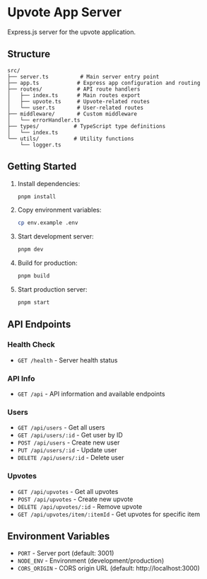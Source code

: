 # Upvote App Server

Express.js server for the upvote application.

## Structure

```
src/
├── server.ts          # Main server entry point
├── app.ts            # Express app configuration and routing
├── routes/           # API route handlers
│   ├── index.ts      # Main routes export
│   ├── upvote.ts     # Upvote-related routes
│   └── user.ts       # User-related routes
├── middleware/       # Custom middleware
│   └── errorHandler.ts
├── types/           # TypeScript type definitions
│   └── index.ts
└── utils/           # Utility functions
    └── logger.ts
```

## Getting Started

1. Install dependencies:

   ```bash
   pnpm install
   ```

2. Copy environment variables:

   ```bash
   cp env.example .env
   ```

3. Start development server:

   ```bash
   pnpm dev
   ```

4. Build for production:

   ```bash
   pnpm build
   ```

5. Start production server:
   ```bash
   pnpm start
   ```

## API Endpoints

### Health Check

- `GET /health` - Server health status

### API Info

- `GET /api` - API information and available endpoints

### Users

- `GET /api/users` - Get all users
- `GET /api/users/:id` - Get user by ID
- `POST /api/users` - Create new user
- `PUT /api/users/:id` - Update user
- `DELETE /api/users/:id` - Delete user

### Upvotes

- `GET /api/upvotes` - Get all upvotes
- `POST /api/upvotes` - Create new upvote
- `DELETE /api/upvotes/:id` - Remove upvote
- `GET /api/upvotes/item/:itemId` - Get upvotes for specific item

## Environment Variables

- `PORT` - Server port (default: 3001)
- `NODE_ENV` - Environment (development/production)
- `CORS_ORIGIN` - CORS origin URL (default: http://localhost:3000)
